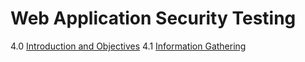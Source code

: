 # Web Application Security Testing
4.0 [Introduction and Objectives](00-Introduction_and_Objectives/README.md)
4.1 [Information Gathering](01-Information_Gathering/README.md)
